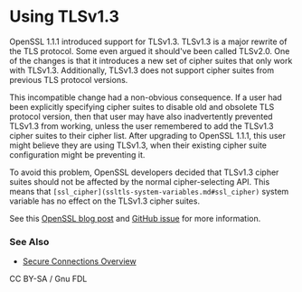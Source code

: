
# Using TLSv1.3


OpenSSL 1.1.1 introduced support for TLSv1.3. TLSv1.3 is a major rewrite of the TLS protocol. Some even argued it should've been called TLSv2.0. One of the changes is that it introduces a new set of cipher suites that only work with TLSv1.3. Additionally, TLSv1.3 does not support cipher suites from previous TLS protocol versions.


This incompatible change had a non-obvious consequence. If a user had been explicitly specifying cipher suites to disable old and obsolete TLS protocol version, then that user may have also inadvertently prevented TLSv1.3 from working, unless the user remembered to add the TLSv1.3 cipher suites to their cipher list. After upgrading to OpenSSL 1.1.1, this user might believe they are using TLSv1.3, when their existing cipher suite configuration might be preventing it.


To avoid this problem, OpenSSL developers decided that TLSv1.3 cipher suites should not be affected by the normal cipher-selecting API. This means that `[ssl_cipher](ssltls-system-variables.md#ssl_cipher)` system variable has no effect on the TLSv1.3 cipher suites.


See this [OpenSSL blog post](https://www.openssl.org/blog/blog/2018/02/08/tlsv1.3/) and [GitHub issue](https://github.com/openssl/openssl/issues/5359) for more information.


### See Also


* [Secure Connections Overview](secure-connections-overview.md)


CC BY-SA / Gnu FDL

